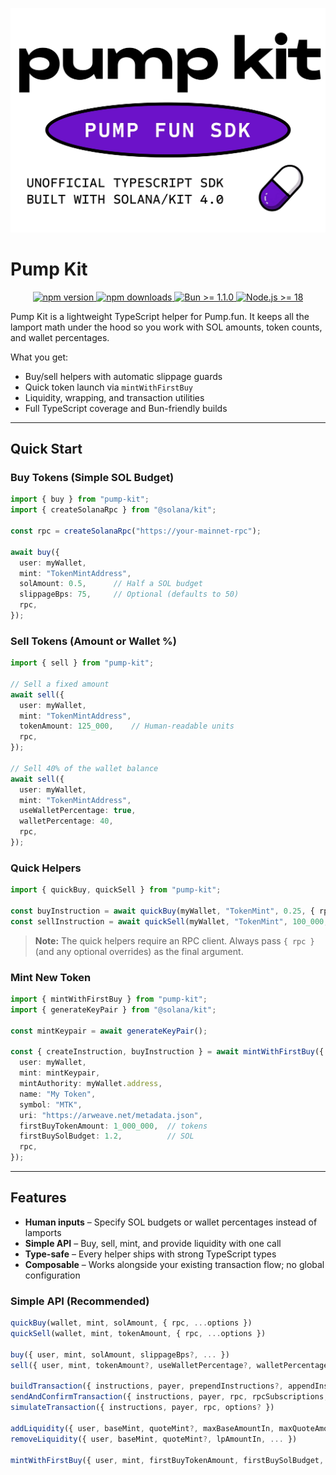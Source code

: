 ![Pump Kit](pump-kit.jpeg)

# Pump Kit

<p align="center">
  <a href="https://www.npmjs.com/package/pump-kit">
    <img src="https://img.shields.io/npm/v/pump-kit.svg?logo=npm&label=npm" alt="npm version" />
  </a>
  <a href="https://www.npmjs.com/package/pump-kit">
    <img src="https://img.shields.io/npm/dm/pump-kit.svg?logo=npm&label=downloads" alt="npm downloads" />
  </a>
  <a href="https://bun.sh">
    <img src="https://img.shields.io/badge/bun-%3E%3D1.1.0-000000?logo=bun&logoColor=fff" alt="Bun >= 1.1.0" />
  </a>
  <a href="https://nodejs.org/en">
    <img src="https://img.shields.io/badge/node-%3E%3D18-43853d?logo=node.js&logoColor=fff" alt="Node.js >= 18" />
  </a>
</p>

Pump Kit is a lightweight TypeScript helper for Pump.fun. It keeps all the lamport math under the hood so you work with SOL amounts, token counts, and wallet percentages.

What you get:

- Buy/sell helpers with automatic slippage guards
- Quick token launch via `mintWithFirstBuy`
- Liquidity, wrapping, and transaction utilities
- Full TypeScript coverage and Bun-friendly builds

---

## Quick Start

### Buy Tokens (Simple SOL Budget)

```ts
import { buy } from "pump-kit";
import { createSolanaRpc } from "@solana/kit";

const rpc = createSolanaRpc("https://your-mainnet-rpc");

await buy({
  user: myWallet,
  mint: "TokenMintAddress",
  solAmount: 0.5,      // Half a SOL budget
  slippageBps: 75,     // Optional (defaults to 50)
  rpc,
});
```

### Sell Tokens (Amount or Wallet %)

```ts
import { sell } from "pump-kit";

// Sell a fixed amount
await sell({
  user: myWallet,
  mint: "TokenMintAddress",
  tokenAmount: 125_000,    // Human-readable units
  rpc,
});

// Sell 40% of the wallet balance
await sell({
  user: myWallet,
  mint: "TokenMintAddress",
  useWalletPercentage: true,
  walletPercentage: 40,
  rpc,
});
```

### Quick Helpers

```ts
import { quickBuy, quickSell } from "pump-kit";

const buyInstruction = await quickBuy(myWallet, "TokenMint", 0.25, { rpc });
const sellInstruction = await quickSell(myWallet, "TokenMint", 100_000, { rpc });
```

> **Note:** The quick helpers require an RPC client. Always pass `{ rpc }` (and any optional overrides) as the final argument.

### Mint New Token

```ts
import { mintWithFirstBuy } from "pump-kit";
import { generateKeyPair } from "@solana/kit";

const mintKeypair = await generateKeyPair();

const { createInstruction, buyInstruction } = await mintWithFirstBuy({
  user: myWallet,
  mint: mintKeypair,
  mintAuthority: myWallet.address,
  name: "My Token",
  symbol: "MTK",
  uri: "https://arweave.net/metadata.json",
  firstBuyTokenAmount: 1_000_000,  // tokens
  firstBuySolBudget: 1.2,          // SOL
  rpc,
});
```

---

## Features

- **Human inputs** – Specify SOL budgets or wallet percentages instead of lamports
- **Simple API** – Buy, sell, mint, and provide liquidity with one call
- **Type-safe** – Every helper ships with strong TypeScript types
- **Composable** – Works alongside your existing transaction flow; no global configuration

### Simple API (Recommended)

```ts
quickBuy(wallet, mint, solAmount, { rpc, ...options })
quickSell(wallet, mint, tokenAmount, { rpc, ...options })

buy({ user, mint, solAmount, slippageBps?, ... })
sell({ user, mint, tokenAmount?, useWalletPercentage?, walletPercentage?, ... })

buildTransaction({ instructions, payer, prependInstructions?, appendInstructions?, rpc })
sendAndConfirmTransaction({ instructions, payer, rpc, rpcSubscriptions, ... })
simulateTransaction({ instructions, payer, rpc, options? })

addLiquidity({ user, baseMint, quoteMint?, maxBaseAmountIn, maxQuoteAmountIn, ... })
removeLiquidity({ user, baseMint, quoteMint?, lpAmountIn, ... })

mintWithFirstBuy({ user, mint, firstBuyTokenAmount, firstBuySolBudget, ... })
```
